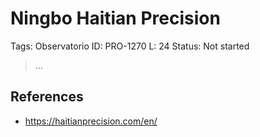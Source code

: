 # Ningbo Haitian Precision

Tags: Observatorio
ID: PRO-1270
L: 24
Status: Not started

> …
> 

## References

- https://haitianprecision.com/en/